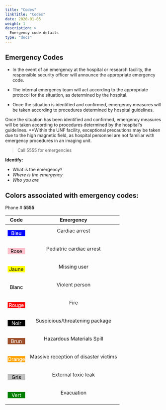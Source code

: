 ```yaml
---
title: "Codes"
linkTitle: "Codes"
date: 2020-01-05
weight: 1
description: >
  Emergency code details
type: "docs"
---
```


## Emergency Codes

* In the event of an emergency at the hospital or research facility, the responsible security officer will announce the appropriate emergency code.

* The internal emergency team will act according to the appropriate protocol for the situation, as determined by the hospital.

* Once the situation is identified and confirmed, emergency measures will be taken according to procedures determined by hospital guidelines.

Once the situation has been identified and confirmed, emergency measures will be taken according to procedures determined by the hospital's guidelines. **Within the UNF facility, exceptional precautions may be taken due to the high magnetic field, as hospital personnel are not familiar with emergency procedures in an imaging unit.

> Call 5555 for emergencies

**Identify:**

- What is the emergency?
- *Where is the emergency*
- *Who you are*


## Colors associated with emergency codes:

Phone \# **5555**

|**Code**|**Emergency**|
|:--:|:-----:|
|<p style="color: #FFFFFF; background-color: #0000FF">Bleu|Cardiac arrest</p>|
|<p style="color: #000000; background-color: #FFC0CB">Rose|Pediatric cardiac arrest</p>
|<p style="color: #000000; background-color: #FFFF00">Jaune|Missing user</p>|
|<p style="color: #000000; background-color: #FFFFFF">Blanc|Violent person</p>|
|<p style="color: #FFFFFF; background-color: #FF0000">Rouge|Fire</p>|
|<p style="color: #FFFFFF; background-color: #000000">Noir|Suspicious/threatening package</p>|
|<p style="color: #FFFFFF; background-color: #A0522D">Brun|Hazardous Materials Spill</p>|
|<p style="color: #FFFFFF; background-color: #FFA500">Orange|Massive reception of disaster victims</p>|
|<p style="color: #000000; background-color: #C0C0C0">Gris|External toxic leak</p>|
|<p style="color: #FFFFFF; background-color: #008000">Vert|Evacuation</p>|

